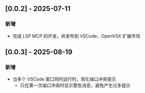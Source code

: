 ## [0.0.2] - 2025-07-11

### 新增
- 完成 LSP MCP 的开发，并发布到 VSCode、OpenVSX 扩展市场

## [0.0.3] - 2025-08-19

### 新增
- 当多个 VSCode 窗口同时运行时，简化端口冲突提示
  - 只在第一次端口冲突时显示警告消息，避免产生过多提示